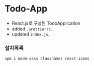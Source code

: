 # Todo-App

- React.js로 구성된 TodoApplication
- added `.prettierrc`.
- updated `index.js`.

### 설치목록

```
npm i node-sass classnames react-icons
```
